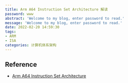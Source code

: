 ```yaml
---
title: Arm A64 Instruction Set Architecture 解读
password: www
abstract: 'Welcome to my blog, enter password to read.'
message: 'Welcome to my blog, enter password to read.'
date: 2022-02-20 14:59:30
tags:
- ARM
- ISA
categories: 计算机体系架构
---
```


## Reference

- [Arm A64 Instruction Set Architecture](https://developer.arm.com/documentation/ddi0596/2021-12?lang=en)